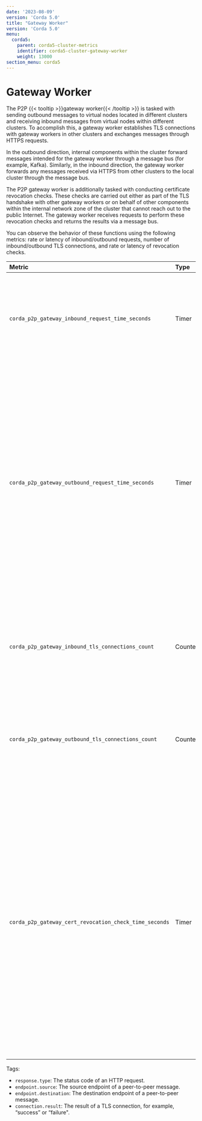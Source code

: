 ```yaml
---
date: '2023-08-09'
version: 'Corda 5.0'
title: "Gateway Worker"
version: 'Corda 5.0'
menu:
  corda5:
    parent: corda5-cluster-metrics
    identifier: corda5-cluster-gateway-worker
    weight: 13000
section_menu: corda5
---
```


# Gateway Worker

The P2P {{< tooltip >}}gateway worker{{< /tooltip >}} is tasked with sending outbound messages to virtual nodes located in
different clusters and receiving inbound messages from virtual nodes within different clusters. To accomplish this,
a gateway worker establishes TLS connections with gateway workers in other clusters and exchanges messages through HTTPS requests.

In the outbound direction, internal components within the cluster forward messages intended for the gateway worker through a
message bus (for example, Kafka). Similarly, in the inbound direction, the gateway worker forwards any messages received via HTTPS
from other clusters to the local cluster through the message bus.

The P2P gateway worker is additionally tasked with conducting certificate revocation checks. These checks are carried out
either as part of the TLS handshake with other gateway workers or on behalf of other components within the internal network zone of
the cluster that cannot reach out to the public Internet. The gateway worker receives requests to perform these revocation
checks and returns the results via a message bus.

You can observe the behavior of these functions using the following metrics: rate or latency of inbound/outbound requests,
number of inbound/outbound TLS connections, and rate or latency of revocation checks.

<style>
table th:first-of-type {
    width: 25%;
}
table th:nth-of-type(2) {
    width: 10%;
}
table th:nth-of-type(3) {
    width: 20%;
}
table th:nth-of-type(4) {
    width: 45%;
}
</style>

| Metric | Type | Tags | Description |
| :----------- | :----------- | :----------- | :----------- |
| `corda_p2p_gateway_inbound_request_time_seconds` | Timer | <ul><li>`response.type`</li><li>`endpoint.source`</li></ul> | The latency and the number of requests from a gateway worker to peer gateway workers in other clusters. |
| `corda_p2p_gateway_outbound_request_time_seconds` | Timer | <ul><li>`response.type`</li><li>`endpoint.destination`</li></ul> | The number of incoming requests from peer gateway workers in other clusters and the time it took to process them. Main way of processing on the inbound requests is identifying the partition where a session is hosted and writing the message to Kafka, so that it’s later processed by the appropriate link manager. |
| `corda_p2p_gateway_inbound_tls_connections_count` | Counter | <ul><li>`connection.result`</li><li>`endpoint.source`</li></ul> | The number of inbound TLS connections from other gateway workers. Connections are kept open while there is activity. |
| `corda_p2p_gateway_outbound_tls_connections_count` | Counter | <ul><li>`connection.result`</li><li>`endpoint.destination`</li></ul> | The number of outbound TLS connections from other gateway workers. Connections are kept open while there is activity. |
| `corda_p2p_gateway_cert_revocation_check_time_seconds` | Timer | None | The number of certificate revocation check requests and the time it took to process them. These requests are sent to the gateway worker from internal components when they want to check revocation of a certificate. An example is the link manager wanting to check revocation of session certificates when these are used (by default, session PKI is turned off). |

Tags:
* `response.type`: The status code of an HTTP request.
* `endpoint.source`: The source endpoint of a peer-to-peer message.
* `endpoint.destination`: The destination endpoint of a peer-to-peer message.
* `connection.result`: The result of a TLS connection, for example, “success” or “failure".
